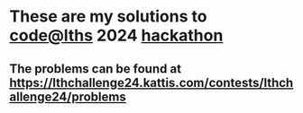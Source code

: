# These are my solutions to [code@lths](https://codeatlth.org/) 2024 [hackathon](https://codeatlth.org/events/2024-05-19-lthchallenge/)
## The problems can be found at https://lthchallenge24.kattis.com/contests/lthchallenge24/problems